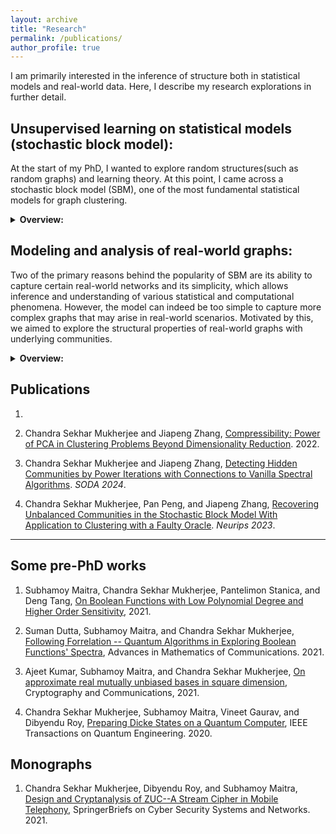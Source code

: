 ```yaml
---
layout: archive
title: "Research"
permalink: /publications/
author_profile: true
---
```


I am primarily interested in the inference of structure both in statistical models and real-world data. Here, I describe my research explorations in further detail. 

## Unsupervised learning on statistical models (stochastic block model):
 At the start of my PhD, I wanted to explore random structures(such as random graphs) and learning theory. At this point, I came across a stochastic block model (SBM), one of the most fundamental statistical models for graph clustering. 
<details>
<summary> <b> Overview: </b> </summary>

The simple case can be defined as follows. A graph is built on n vertices, where the vertices have a "hidden" partition into two communities. Then, each pair of vertices belonging to the same community is connected by an edge with some probability p. Each pair of vertices from different communities is connected with probability q (with p>q; assume p=0.51 and q=0.49, for example). Then, given such a graph, the task is to recover these hidden communities with high probability.  
This is one of the most well-studied problems in clustering, with several important and beautiful results in the last 40 years (Read the citations in [1] for an in-depth review). However, we observed that some important problems are unresolved. 

### Unbalanced SBM: 
First, we focused on a problem known as the ``small cluster barrier'' in the literature. This refers to the fact that most community recovery algorithms for SBM graphs need *all* of the hidden communities to be significantly large. Even if one cluster is very small, the guarantees of these algorithms fail. In this direction, we designed a spectral algorithm that recovers large communities in the presence of arbitrarily small communities (improving on the state-of-the-art), resulting in the publication [2].  


### Vanilla algorithms: The "power" of power method: 
At this point, we observed that the algorithms that the previously state-of-the-art algorithms for the aforementioned problems, as well as our algorithms, were somewhat *complex*. For example, our algorithm involved partitioning the graph's adjacency matrix into 8 parts, then using two parts to get a partial clustering on some of the vertices and then using the other parts to filter and expand the clustering to other vertices. Similar complex steps are often observed in provable clustering algorithms for SBM. In contrast, practitioners often use very simple algorithms (such as spectral clustering) to recover clusters on real-world graphs. Thus, it seemed that the algorithms were complicated to simplify the proofs, and not to boost the actual performance of the algorithm! 

Indeed, this phenomenon was observed by mathematicians such as Emmanuel Abbe and Van Vu in different works, and they conjectured (and in some special cases resolved) that very simple algorithms should also have near-optimal provable guarantees compared to all existing works. Motivated by this, we showed that a simple power method is able to recover the communities and is logarithmically tight compared to best-known bounds [1]. Our algorithm is very simple. You first centralize the adjacency matrix of the graph and then take log(n)-th power of this matrix. We showed that in this powered matrix, rows belonging to vertices from the same community would have much less Euclidean distance than the inter-community rows. In fact, this algorithm was the first *parameter-free* algorithm that overcomes the small cluster barrier (previous works needed knowledge of the probability parameters p and q, for example). To prove the correctness of this simple algorithm, we devised certain *random partition* based ideas to analyze low-degree polynomials of random variables that we think may be of independent interest. 

</details>

## Modeling and analysis of real-world graphs:
Two of the primary reasons behind the popularity of SBM are its ability to capture certain real-world networks and its simplicity, which allows inference and understanding of various statistical and computational phenomena. However, the model can indeed be too simple to capture more complex graphs that may arise in real-world scenarios. Motivated by this, we aimed to explore the structural properties of real-world graphs with underlying communities.

<details>
<summary> <b> Overview: </b> </summary>
In this direction, we focused on single-cell RNA seq data, a very influential data type in biology that has been crucial in the identification of marker genes for different types of cancer, among many other applications. Here, each data point corresponds to a cell, and a fundamental task is to partition the cells according to their underlying cell type, which is costly to obtain through biological experiments alone, necessitating the use of clustering algorithms. Here a standard pipeline is\
\

<p align=center> Data(10,000+ features) ->PCA(50-100 dimensions)-> Embedding onto a graph->graph clustering. </p>





</details>



## Publications 

1.

2. Chandra Sekhar Mukherjee and Jiapeng Zhang, [Compressibility: Power of PCA in Clustering Problems Beyond Dimensionality Reduction](https://arxiv.org/abs/2204.10888). 2022.

3. Chandra Sekhar Mukherjee and Jiapeng Zhang, [Detecting Hidden Communities by Power Iterations with Connections to Vanilla Spectral Algorithms](https://arxiv.org/pdf/2211.03939.pdf). *SODA 2024*.

4. Chandra Sekhar Mukherjee, Pan Peng, and Jiapeng Zhang, [Recovering Unbalanced Communities in the Stochastic Block Model With Application to Clustering with a Faulty Oracle](https://arxiv.org/abs/2202.08522). *Neurips 2023*.


---
## Some pre-PhD works





1. Subhamoy Maitra, Chandra Sekhar Mukherjee, Pantelimon Stanica, and Deng Tang, [On Boolean Functions with Low Polynomial Degree and Higher Order Sensitivity](https://arxiv.org/abs/2107.11205), 2021.

2. Suman Dutta, Subhamoy Maitra, and Chandra Sekhar Mukherjee, [Following Forrelation -- Quantum Algorithms in Exploring Boolean Functions' Spectra](https://www.aimsciences.org/article/doi/10.3934/amc.2021067), Advances in Mathematics of Communications. 2021.

3. Ajeet Kumar, Subhamoy Maitra, and Chandra Sekhar Mukherjee, [On approximate real mutually unbiased bases in square dimension](https://link.springer.com/article/10.1007/s12095-020-00468-6), Cryptography and Communications, 2021.

4. Chandra Sekhar Mukherjee, Subhamoy Maitra, Vineet Gaurav, and Dibyendu Roy, [Preparing Dicke States on a Quantum Computer](https://ieeexplore.ieee.org/abstract/document/9275336), IEEE Transactions on Quantum Engineering. 2020.

## Monographs

1. Chandra Sekhar Mukherjee, Dibyendu Roy, and Subhamoy Maitra, [ Design and Cryptanalysis of ZUC--A Stream Cipher in Mobile Telephony](https://link.springer.com/book/10.1007/978-981-33-4882-0), SpringerBriefs on Cyber Security Systems and Networks. 2021.



